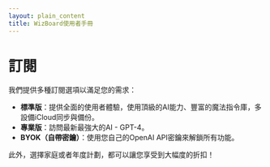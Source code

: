 ```yaml
---
layout: plain_content
title: WizBoard使用者手冊
---
```

# 訂閱

我們提供多種訂閱選項以滿足您的需求：

* **標準版**：提供全面的使用者體驗，使用頂級的AI能力、豐富的魔法指令庫，多設備iCloud同步與備份。
* **專業版**：訪問最新最強大的AI - GPT-4。
* **BYOK（自帶密鑰）**：使用您自己的OpenAI API密鑰來解鎖所有功能。

此外，選擇家庭或者年度計劃，都可以讓您享受到大幅度的折扣！
